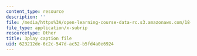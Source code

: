 ```yaml
---
content_type: resource
description: ''
file: /media/https%3A/open-learning-course-data-rc.s3.amazonaws.com/18-01sc-single-variable-calculus-fall-2010/623212de6c2c547dac52b5fd4a0e6924_4Q37iOyBq44.vtt
file_type: application/x-subrip
resourcetype: Other
title: 3play caption file
uid: 623212de-6c2c-547d-ac52-b5fd4a0e6924
---
```

